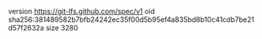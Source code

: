 version https://git-lfs.github.com/spec/v1
oid sha256:381489582b7bfb24242ec35f00d5b95ef4a835bd8b10c41cdb7be21d57f2632a
size 3280

